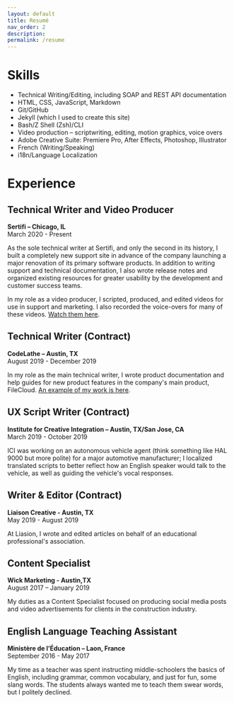 ```yaml
---
layout: default
title: Resumé
nav_order: 2
description: 
permalink: /resume
---
```

# Skills

* Technical Writing/Editing, including SOAP and REST API documentation
* HTML, CSS, JavaScript, Markdown
* Git/GitHub
* Jekyll (which I used to create this site)
* Bash/Z Shell (Zsh)/CLI
* Video production – scriptwriting, editing, motion graphics, voice overs
* Adobe Creative Suite: Premiere Pro, After Effects, Photoshop, Illustrator
* French (Writing/Speaking)
* i18n/Language Localization

# Experience
## Technical Writer and Video Producer
**Sertifi – Chicago, IL** \
March 2020 - Present

As the sole technical writer at Sertifi, and only the second in its history, I built a completely new support site in advance of the company launching a major renovation of its primary software products. In addition to writing support and technical documentation, I also wrote release notes and organized existing resources for greater usability by the development and customer success teams.

In my role as a video producer, I scripted, produced, and edited videos for use in support and marketing. I also recorded the voice-overs for many of these videos. [Watch them
 here](video).


## Technical Writer (Contract)
**CodeLathe – Austin, TX** \
August 2019 - December 2019

In my role as the main technical writer, I wrote product documentation and help guides for new product features in the company's main product, FileCloud. [An example of my work is here](https://www.filecloud.com/supportdocs/fcdoc/latest/online/filecloud-administrator-guide/governance-setup/smart-classification).

## UX Script Writer (Contract)
**Institute for Creative Integration – Austin, TX/San Jose, CA** \
March 2019 - October 2019

ICI was working on an autonomous vehicle agent (think something like HAL 9000 but more polite) for a major automotive manufacturer; I localized translated scripts to better reflect how an English speaker would talk to the vehicle, as well as guiding the vehicle's vocal responses.

## Writer & Editor (Contract)
**Liaison Creative - Austin, TX** \
May 2019 - August 2019

At Liasion, I wrote and edited articles on behalf of an educational professional's association.

## Content Specialist
**Wick Marketing - Austin,TX** \
August 2017 – January 2019

My duties as a Content Specialist focused on producing social media posts and video advertisements for clients in the construction industry.


## English Language Teaching Assistant
**Ministère de l’Éducation – Laon, France** \
September 2016 - May 2017

My time as a teacher was spent instructing middle-schoolers the basics of English, including grammar, common vocabulary, and just for fun, some slang words. The students always wanted me to teach them swear words, but I politely declined.